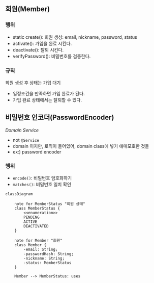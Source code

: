 ## 회원(Member)
### 행위
- static create(): 회원 생성: email, nickname, password, status
- activate(): 가입을 완료 시킨다.
- deactivate(): 탈퇴 시킨다.
- verifyPassword(): 비밀번호를 검증한다.

### 규칙
회원 생성 후 상태는 가입 대기
- 일정조건을 만족하면 가입 완료가 된다.
- 가입 완료 상태에서는 탈퇴할 수 있다.


## 비밀번호 인코더(PasswordEncoder)
_Domain Service_
- not `@Service`
- domain 이지만, 로직이 들어있어, domain class에 넣기 애매모호한 것들
- ex:) password encoder 

### 행위
- `encode()`: 비밀번호 암호화하기
- `matches()`: 비밀번호 일치 확인


```mermaid
classDiagram
    
    note for MemberStatus "회원 상태"
    class MemberStatus {
        <<enumeration>>
        PENDING
        ACTIVE
        DEACTIVATED
    }

    note for Member "회원"
    class Member {
        -email: String;
        -passwordHash: String;
        -nickname: String;
        -status: MemberStatus
    }

    Member --> MemberStatus: uses
```
